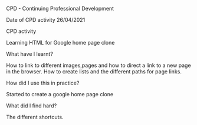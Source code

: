 CPD - Continuing Professional Development

Date of CPD activity
26/04/2021

CPD activity

Learning HTML for Google home page clone 

What have I learnt?

How to link to different images,pages and how to direct a link to a new page in the browser. How to create lists and the different paths for page links. 

How did I use this in practice?

Started to create a google home page clone 

What did I find hard?

The different shortcuts.